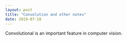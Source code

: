 ```yaml
---
layout: post
title: "Convolution and other notes"
date: 2019-07-18
---
```


Convolutional is an important feature in computer vision.